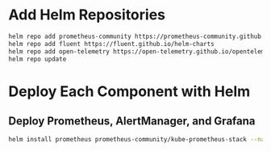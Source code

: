 # Add Helm Repositories
```bash
helm repo add prometheus-community https://prometheus-community.github.io/helm-charts
helm repo add fluent https://fluent.github.io/helm-charts
helm repo add open-telemetry https://open-telemetry.github.io/opentelemetry-helm-charts
helm repo update

```
# Deploy Each Component with Helm
## Deploy Prometheus, AlertManager, and Grafana
```bash
helm install prometheus prometheus-community/kube-prometheus-stack --namespace monitoring --create-namespace
```
